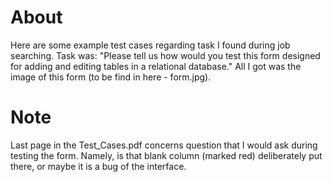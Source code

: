 # About
Here are some example test cases regarding task I found during job searching. Task was: 
"Please tell us how would you test this form designed for adding and editing tables in a relational database."
All I got was the image of this form (to be find in here - form.jpg).

# Note 
Last page in the Test_Cases.pdf concerns question that I would ask during testing the form. Namely, is that blank column (marked red)
deliberately put there, or maybe it is a bug of the interface.
